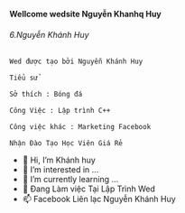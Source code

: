 **Wellcome wedsite Nguyễn Khanhq Huy**
###### 6.Nguyễn Khánh Huy
```sh
Wed được tạo bởi Nguyễn Khánh Huy
```
```sh
Tiểu sử
```
```sh
Sở thích : Bóng đá
```
```sh
Công Việc : Lập trình C++
```
```sh
Công việc khác : Marketing Facebook
```
```sh
Nhận Đào Tạo Học Viên Giá Rẻ
```
- 👋 Hi, I’m Khánh huy
- 👀 I’m interested in ...
- 🌱 I’m currently learning ...
- 💞️ Đang Làm việc Tại Lập Trình Wed
- 📫 Facebook Liên lạc Nguyễn Khánh Huy

<!---
See You Again ✨By Nguyễn Khánh Huy 2021✨
--->
